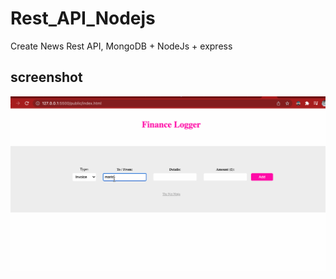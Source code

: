 # Rest_API_Nodejs
Create News Rest API, MongoDB + NodeJs + express

## screenshot

![alt text](https://github.com/shloch/Learning_TypeScript/blob/master/financeLogger.gif)
